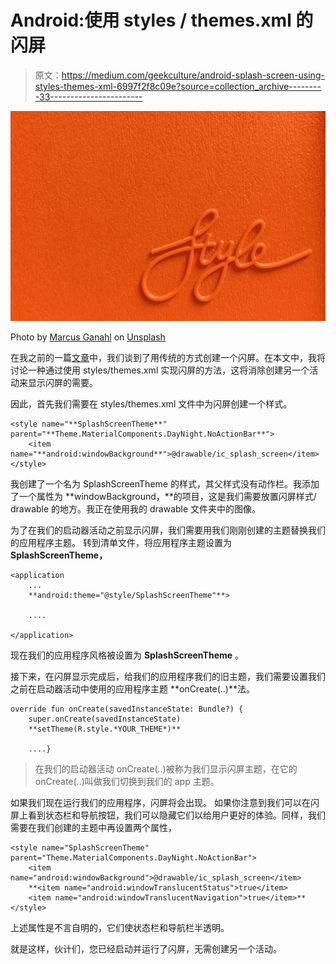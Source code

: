 # Android:使用 styles / themes.xml 的闪屏

> 原文：<https://medium.com/geekculture/android-splash-screen-using-styles-themes-xml-6997f2f8c09e?source=collection_archive---------33----------------------->

![](img/0ac83a0a484b27708aed40c5b8ae3b16.png)

Photo by [Marcus Ganahl](https://unsplash.com/@marcus_ganahl?utm_source=medium&utm_medium=referral) on [Unsplash](https://unsplash.com?utm_source=medium&utm_medium=referral)

在我之前的一篇[文章](https://anubhav-arora.medium.com/android-quick-and-simple-splash-screen-ba1d82ccb22d)中，我们谈到了用传统的方式创建一个闪屏。在本文中，我将讨论一种通过使用 styles/themes.xml 实现闪屏的方法，这将消除创建另一个活动来显示闪屏的需要。

因此，首先我们需要在 styles/themes.xml 文件中为闪屏创建一个样式。

```
<style name="**SplashScreenTheme**" parent="**Theme.MaterialComponents.DayNight.NoActionBar**">
    <item name="**android:windowBackground**">@drawable/ic_splash_screen</item>
</style>
```

我创建了一个名为 SplashScreenTheme 的样式，其父样式没有动作栏。我添加了一个属性为 **windowBackground，**的项目，这是我们需要放置闪屏样式/ drawable 的地方。我正在使用我的 drawable 文件夹中的图像。

为了在我们的启动器活动之前显示闪屏，我们需要用我们刚刚创建的主题替换我们的应用程序主题。
转到清单文件，将应用程序主题设置为 **SplashScreenTheme，**

```
<application
    ...
    **android:theme="@style/SplashScreenTheme"**>

    ....

</application>
```

现在我们的应用程序风格被设置为 **SplashScreenTheme** 。

接下来，在闪屏显示完成后，给我们的应用程序我们的旧主题，我们需要设置我们之前在启动器活动中使用的应用程序主题 **onCreate(..)**法。

```
override fun onCreate(savedInstanceState: Bundle?) {
    super.onCreate(savedInstanceState)
    **setTheme(R.style.*YOUR_THEME*)**

    ....}
```

> 在我们的启动器活动 onCreate(..)被称为我们显示闪屏主题，在它的 onCreate(..)叫做我们切换到我们的 app 主题。

如果我们现在运行我们的应用程序，闪屏将会出现。
如果你注意到我们可以在闪屏上看到状态栏和导航按钮，我们可以隐藏它们以给用户更好的体验。同样，我们需要在我们创建的主题中再设置两个属性，

```
<style name="SplashScreenTheme" parent="Theme.MaterialComponents.DayNight.NoActionBar">
    <item name="android:windowBackground">@drawable/ic_splash_screen</item>
    **<item name="android:windowTranslucentStatus">true</item>
    <item name="android:windowTranslucentNavigation">true</item>**
</style>
```

上述属性是不言自明的，它们使状态栏和导航栏半透明。

就是这样，伙计们，您已经启动并运行了闪屏，无需创建另一个活动。
